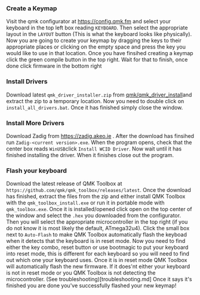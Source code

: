 ### Create a Keymap
Visit the qmk configurator at https://config.qmk.fm and select your keyboard in the top left box reading `KEYBOARD`. Then select the appropriate layout in the `LAYOUT` button (This is what the keyboard looks like physically). Now you are going to create your keymap by dragging the keys to their appropriate places or clicking on the empty space and press the key you would like to use in that location. Once you have finsihed creating a keymap click the green compile button in the top right. Wait for that to finish, once done click firmware in the bottom right

### Install Drivers
Download latest `qmk_driver_installer.zip` from [qmk/qmk_driver_install](https://github.com/qmk/qmk_driver_installer/releases)and extract the zip to a temporary location. Now you need to double click on `install_all_drivers.bat`. Once it has finished simply close the window.

### Install More Drivers
Download Zadig from https://zadig.akeo.ie . After the download has finsihed run `Zadig-<current version>.exe`. When the program opens, check that the center box reads `WinUSB`click `Install WCID Driver`. Now wait until it has finished installing the driver. When it finishes close out the program.

### Flash your keyboard
Download the latest release of QMK Toolbox at `https://github.com/qmk/qmk_toolbox/releases/latest`. Once the download has finished, extract the files from the zip and either install QMK Toolbox with the `qmk_toolbox_install.exe` or run it in portable mode with `qmk_toolbox.exe`. Once it is installed/opened click open on the top center of the window and select the `.hex` you downloaded from the configurator. Then you will select the appropriate microcontroller in the top right (if you do not know it is most likely the default, ATmega32u4). Click the small box next to `Auto-Flash` to make QMK Toolbox automatically flash the keyboad when it detects that the keyboard is in reset mode. Now you need to find either the key combo, reset button or use bootmagic to put your keyboard into reset mode, this is different for each keyboard so you will need to find out which one your keyboard uses. Once it is in reset mode QMK Toolbox will automatically flash the new firmware. If it does'nt either your keyboard is not in reset mode or you QMK Toolbox is not detecting the microcontroller. (See troubleshooting)[troubleshooting.md] Once it says it's finished you are done you've successfully flashed your new keymap!
